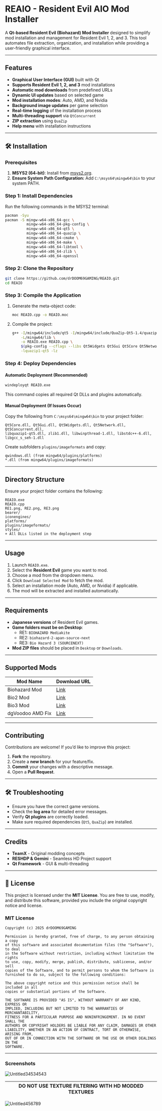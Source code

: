# REAIO - Resident Evil AIO Mod Installer

A **Qt-based Resident Evil (Biohazard) Mod Installer** designed to simplify mod installation and management for Resident Evil 1, 2, and 3. This tool automates file extraction, organization, and installation while providing a user-friendly graphical interface.

---

## Features

- **Graphical User Interface (GUI)** built with Qt  
- **Supports Resident Evil 1, 2, and 3** mod installations  
- **Automatic mod downloads** from predefined URLs  
- **Dynamic UI updates** based on selected game  
- **Mod installation modes**: Auto, AMD, and Nvidia  
- **Background image updates** per game selection  
- **Real-time logging** of the installation process  
- **Multi-threading support** via `QtConcurrent`  
- **ZIP extraction** using `QuaZip`  
- **Help menu** with installation instructions  

---

## 🛠 Installation

### Prerequisites

1. **MSYS2 (64-bit)**: Install from [msys2.org](https://www.msys2.org/).
2. **Ensure System Path Configuration:** Add `C:\msys64\mingw64\bin` to your system PATH.

### Step 1: Install Dependencies

Run the following commands in the MSYS2 terminal:

```bash
pacman -Syu
pacman -S mingw-w64-x86_64-gcc \
          mingw-w64-x86_64-pkg-config \
          mingw-w64-x86_64-qt5 \
          mingw-w64-x86_64-quazip \
          mingw-w64-x86_64-cmake \
          mingw-w64-x86_64-make \
          mingw-w64-x86_64-libtool \
          mingw-w64-x86_64-zlib \
          mingw-w64-x86_64-openssl
```

### Step 2: Clone the Repository

```bash
git clone https://github.com/drDOOM69GAMING/REAIO.git
cd REAIO
```

### Step 3: Compile the Application

1. Generate the meta-object code:

   ```bash
   moc REAIO.cpp -o REAIO.moc
   ```

2. Compile the project:

   ```bash
   g++ -I/mingw64/include/qt5 -I/mingw64/include/QuaZip-Qt5-1.4/quazip \
       -L/mingw64/lib \
       -o REAIO.exe REAIO.cpp \
       $(pkg-config --cflags --libs Qt5Widgets Qt5Gui Qt5Core Qt5Network Qt5Concurrent) \
       -lquazip1-qt5 -lz
   ```

### Step 4: Deploy Dependencies

#### Automatic Deployment (Recommended)

```bash
windeployqt REAIO.exe
```

This command copies all required Qt DLLs and plugins automatically.

#### Manual Deployment (If Issues Occur)

Copy the following from `C:\msys64\mingw64\bin` to your project folder:

```
Qt5Core.dll, Qt5Gui.dll, Qt5Widgets.dll, Qt5Network.dll, Qt5Concurrent.dll, 
libquazip1-qt5.dll, zlib1.dll, libwinpthread-1.dll, libstdc++-6.dll, libgcc_s_seh-1.dll
```

Create subfolders `plugins/imageformats` and copy:

```
qwindows.dll (from mingw64/plugins/platforms)
*.dll (from mingw64/plugins/imageformats)
```

---

## Directory Structure

Ensure your project folder contains the following:

```
REAIO.exe
REAIO.cpp
RE1.png, RE2.png, RE3.png
bearer/
iconengines/
platforms/
plugins/imageformats/
styles/
+ All DLLs listed in the deployment step
```

---

## Usage

1. Launch `REAIO.exe`.
2. Select the **Resident Evil** game you want to mod.
3. Choose a mod from the dropdown menu.
4. Click `Download Selected Mod` to fetch the mod.
5. Select an installation mode (Auto, AMD, or Nvidia) if applicable.
6. The mod will be extracted and installed automatically.

---

## Requirements

- **Japanese versions** of Resident Evil games.
- **Game folders must be on Desktop**:
  - RE1: `BIOHAZARD Mediakite`
  - RE2: `biohazard-2-apan-source-next`
  - RE3: `Bio Hazard 3 (SOURCENEXT)`
- **Mod ZIP files** should be placed in `Desktop` or `Downloads`.

---

## Supported Mods

| Mod Name             | Download URL |
|----------------------|--------------|
| Biohazard Mod         | [Link](https://github.com/TheOtherGuy66-source/Resident_Evil_Python_Builder_kit/releases/download/amd/Biohazard_mod.zip) |
| Bio2 Mod              | [Link](https://github.com/TheOtherGuy66-source/Resident_Evil_Python_Builder_kit/releases/download/amd/Bio2_mod.zip) |
| Bio3 Mod              | [Link](https://github.com/TheOtherGuy66-source/Resident_Evil_Python_Builder_kit/releases/download/amd/Bio3_mod.zip) |
| dgVoodoo AMD Fix      | [Link](https://github.com/TheOtherGuy66-source/Resident_Evil_Python_Builder_kit/releases/download/amd/dgVoodoo_AMD_fix.zip) |

---

## Contributing

Contributions are welcome! If you’d like to improve this project:

1. **Fork** the repository.  
2. Create a **new branch** for your feature/fix.  
3. **Commit** your changes with a descriptive message.  
4. Open a **Pull Request**.  

---

## 🛠 Troubleshooting

- Ensure you have the correct game versions.
- Check the **log area** for detailed error messages.
- Verify **Qt plugins** are correctly loaded.
- Make sure required dependencies (`Qt5`, `QuaZip`) are installed.

---

## Credits

- **TeamX** - Original modding concepts  
- **RESHDP & Gemini** - Seamless HD Project support  
- **Qt Framework** - GUI & multi-threading  

---

## 📝 License

This project is licensed under the **MIT License**. You are free to use, modify, and distribute this software, provided you include the original copyright notice and license.

### MIT License

```plaintext
Copyright (c) 2025 drDOOM69GAMING

Permission is hereby granted, free of charge, to any person obtaining a copy
of this software and associated documentation files (the "Software"), to deal
in the Software without restriction, including without limitation the rights
to use, copy, modify, merge, publish, distribute, sublicense, and/or sell
copies of the Software, and to permit persons to whom the Software is
furnished to do so, subject to the following conditions:

The above copyright notice and this permission notice shall be included in all
copies or substantial portions of the Software.

THE SOFTWARE IS PROVIDED "AS IS", WITHOUT WARRANTY OF ANY KIND, EXPRESS OR
IMPLIED, INCLUDING BUT NOT LIMITED TO THE WARRANTIES OF MERCHANTABILITY,
FITNESS FOR A PARTICULAR PURPOSE AND NONINFRINGEMENT. IN NO EVENT SHALL THE
AUTHORS OR COPYRIGHT HOLDERS BE LIABLE FOR ANY CLAIM, DAMAGES OR OTHER
LIABILITY, WHETHER IN AN ACTION OF CONTRACT, TORT OR OTHERWISE, ARISING FROM,
OUT OF OR IN CONNECTION WITH THE SOFTWARE OR THE USE OR OTHER DEALINGS IN THE
SOFTWARE.
```

---

### Screenshots
![Untitled34534543](https://github.com/user-attachments/assets/69f654ce-ab17-4f06-9423-a9572d5c433e)

| DO NOT USE TEXTURE FILTERING WITH HD MODDED TEXTURES |
|----------------------------------------------------|

![Untitled456789](https://github.com/user-attachments/assets/35e774af-9eae-4eb7-8806-718945cbcf28)
